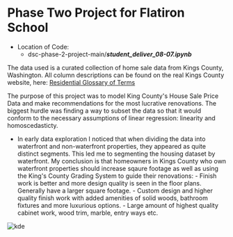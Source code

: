 # Phase Two Project for Flatiron School

- Location of Code:
  -  dsc-phase-2-project-main/***student_deliver_08-07.ipynb***

The data used is a curated collection of home sale data from Kings County, Washington.
All column descriptions can be found on the real Kings County website, here:
[Residential Glossary of Terms](https://info.kingcounty.gov/assessor/esales/Glossary.aspx?type=r#s)


The purpose of this project was to model King County's House Sale Price Data and make recommendations for the most lucrative renovations. The biggest hurdle was finding a way to subset the data so that it would conform to the necessary assumptions of linear regression: linearity and homoscedasticty.

- In early data exploration I noticed that when dividing the data into waterfront and non-waterfront properties, they appeared as quite distinct segments. This led me to segmenting the housing dataset by waterfront. My conclusion is that homeowners in Kings County who own waterfront properties should increase sqaure footage as well as using the King's County Grading System to guide their renovations:
        - Finish work is better and more design quality is seen in the floor plans. Generally have a larger square footage.
        - Custom design and higher quality finish work with added amenities of solid woods, bathroom fixtures and more luxurious options.
        - Large amount of highest quality cabinet work, wood trim, marble, entry ways etc.

![kde](https://user-images.githubusercontent.com/71570329/128661075-b4559156-e107-42ae-8a79-d646155f530d.png)
